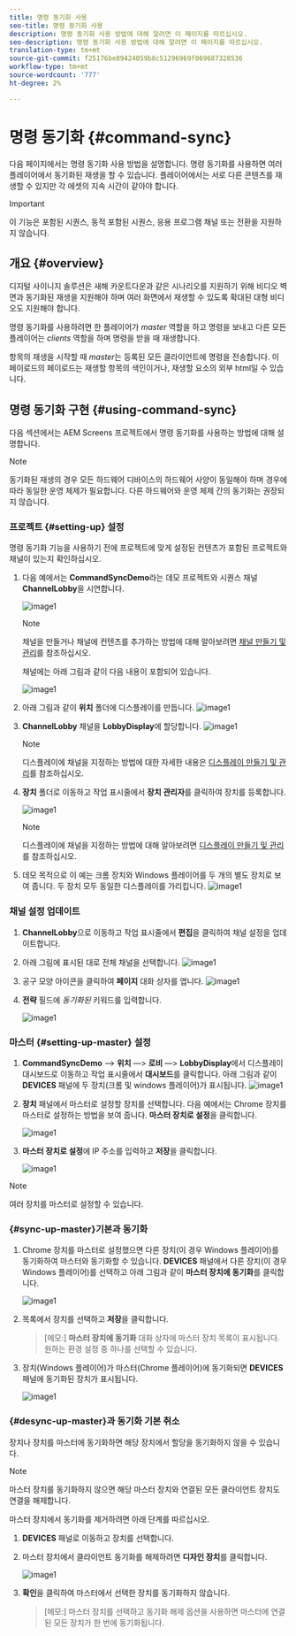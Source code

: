 ```yaml
---
title: 명령 동기화 사용
seo-title: 명령 동기화 사용
description: 명령 동기화 사용 방법에 대해 알려면 이 페이지를 따르십시오.
seo-description: 명령 동기화 사용 방법에 대해 알려면 이 페이지를 따르십시오.
translation-type: tm+mt
source-git-commit: f25176be89424059b8c51296969f069687328536
workflow-type: tm+mt
source-wordcount: '777'
ht-degree: 2%

---
```



# 명령 동기화 {#command-sync}

다음 페이지에서는 명령 동기화 사용 방법을 설명합니다. 명령 동기화를 사용하면 여러 플레이어에서 동기화된 재생을 할 수 있습니다. 플레이어에서는 서로 다른 콘텐츠를 재생할 수 있지만 각 에셋의 지속 시간이 같아야 합니다.

>[!IMPORTANT]
>
>이 기능은 포함된 시퀀스, 동적 포함된 시퀀스, 응용 프로그램 채널 또는 전환을 지원하지 않습니다.

## 개요 {#overview}

디지털 사이니지 솔루션은 새해 카운트다운과 같은 시나리오를 지원하기 위해 비디오 벽면과 동기화된 재생을 지원해야 하며 여러 화면에서 재생할 수 있도록 확대된 대형 비디오도 지원해야 합니다.

명령 동기화를 사용하려면 한 플레이어가 *master* 역할을 하고 명령을 보내고 다른 모든 플레이어는 *clients* 역할을 하며 명령을 받을 때 재생합니다.

항목의 재생을 시작할 때 *master*&#x200B;는 등록된 모든 클라이언트에 명령을 전송합니다. 이 페이로드의 페이로드는 재생할 항목의 색인이거나, 재생할 요소의 외부 html일 수 있습니다.

## 명령 동기화 구현 {#using-command-sync}

다음 섹션에서는 AEM Screens 프로젝트에서 명령 동기화를 사용하는 방법에 대해 설명합니다.

>[!NOTE]
>
>동기화된 재생의 경우 모든 하드웨어 디바이스의 하드웨어 사양이 동일해야 하며 경우에 따라 동일한 운영 체제가 필요합니다. 다른 하드웨어와 운영 체제 간의 동기화는 권장되지 않습니다.

### 프로젝트 {#setting-up} 설정

명령 동기화 기능을 사용하기 전에 프로젝트에 맞게 설정된 컨텐츠가 포함된 프로젝트와 채널이 있는지 확인하십시오.

1. 다음 예에서는 **CommandSyncDemo**&#x200B;라는 데모 프로젝트와 시퀀스 채널 **ChannelLobby**&#x200B;을 시연합니다.

   ![image1](assets/command-sync/command-sync1-1.png)

   >[!NOTE]
   >
   >채널을 만들거나 채널에 컨텐츠를 추가하는 방법에 대해 알아보려면 [채널 만들기 및 관리](/help/user-guide/managing-channels.md)를 참조하십시오.

   채널에는 아래 그림과 같이 다음 내용이 포함되어 있습니다.

   ![image1](assets/command-sync/command-sync2-1.png)

1. 아래 그림과 같이 **위치** 폴더에 디스플레이를 만듭니다.
   ![image1](assets/command-sync/command-sync3-1.png)

1. **ChannelLobby** 채널을 **LobbyDisplay**에 할당합니다.
   ![image1](assets/command-sync/command-sync4-1.png)

   >[!NOTE]
   >
   >디스플레이에 채널을 지정하는 방법에 대한 자세한 내용은 [디스플레이 만들기 및 관리](/help/user-guide/managing-displays.md)를 참조하십시오.

1. **장치** 폴더로 이동하고 작업 표시줄에서 **장치 관리자**&#x200B;를 클릭하여 장치를 등록합니다.

   ![image1](assets/command-sync5.png)

   >[!NOTE]
   >
   >디스플레이에 채널을 지정하는 방법에 대해 알아보려면 [디스플레이 만들기 및 관리](/help/user-guide/managing-displays.md)를 참조하십시오.

1. 데모 목적으로 이 예는 크롬 장치와 Windows 플레이어를 두 개의 별도 장치로 보여 줍니다. 두 장치 모두 동일한 디스플레이를 가리킵니다.
   ![image1](assets/command-sync6.png)

### 채널 설정 업데이트

1. **ChannelLobby**&#x200B;으로 이동하고 작업 표시줄에서 **편집**&#x200B;을 클릭하여 채널 설정을 업데이트합니다.

1. 아래 그림에 표시된 대로 전체 채널을 선택합니다.
   ![image1](assets/command-sync/command-sync7-1.png)

1. 공구 모양 아이콘을 클릭하여 **페이지** 대화 상자를 엽니다.
   ![image1](assets/command-sync/command-sync8-1.png)

1. **전략** 필드에 *동기화된* 키워드를 입력합니다.

   ![image1](assets/command-sync/command-sync9-1.png)


### 마스터 {#setting-up-master} 설정

1. **CommandSyncDemo** —> **위치** —> **로비** —> **LobbyDisplay**&#x200B;에서 디스플레이 대시보드로 이동하고 작업 표시줄에서 **대시보드**를 클릭합니다.
아래 그림과 같이 **DEVICES** 패널에 두 장치(크롬 및 windows 플레이어)가 표시됩니다.
   ![image1](assets/command-sync/command-sync10-1.png)

1. **장치** 패널에서 마스터로 설정할 장치를 선택합니다. 다음 예에서는 Chrome 장치를 마스터로 설정하는 방법을 보여 줍니다. **마스터 장치로 설정**&#x200B;을 클릭합니다.

   ![image1](assets/command-sync/command-sync11-1.png)

1. **마스터 장치로 설정**&#x200B;에 IP 주소를 입력하고 **저장**&#x200B;을 클릭합니다.

   ![image1](assets/command-sync/command-sync12-1.png)

>[!NOTE]
>
>여러 장치를 마스터로 설정할 수 있습니다.

### {#sync-up-master}기본과 동기화

1. Chrome 장치를 마스터로 설정했으면 다른 장치(이 경우 Windows 플레이어)를 동기화하여 마스터와 동기화할 수 있습니다.
**DEVICES** 패널에서 다른 장치(이 경우 Windows 플레이어)를 선택하고 아래 그림과 같이 **마스터 장치에 동기화**&#x200B;를 클릭합니다.

   ![image1](assets/command-sync/command-sync13-1.png)

1. 목록에서 장치를 선택하고 **저장**&#x200B;을 클릭합니다.

   >[메모:]
   > **마스터 장치에 동기화** 대화 상자에 마스터 장치 목록이 표시됩니다. 원하는 환경 설정 중 하나를 선택할 수 있습니다.

1. 장치(Windows 플레이어)가 마스터(Chrome 플레이어)에 동기화되면 **DEVICES** 패널에 동기화된 장치가 표시됩니다.

   ![image1](assets/command-sync/command-sync14-1.png)

### {#desync-up-master}과 동기화 기본 취소

장치나 장치를 마스터에 동기화하면 해당 장치에서 할당을 동기화하지 않을 수 있습니다.

>[!NOTE]
>
>마스터 장치를 동기화하지 않으면 해당 마스터 장치와 연결된 모든 클라이언트 장치도 연결을 해제합니다.

마스터 장치에서 동기화를 제거하려면 아래 단계를 따르십시오.

1. **DEVICES** 패널로 이동하고 장치를 선택합니다.

1. 마스터 장치에서 클라이언트 동기화를 해제하려면 **디자인 장치**&#x200B;를 클릭합니다.

   ![image1](assets/command-sync/command-sync15-1.png)

1. **확인**&#x200B;을 클릭하여 마스터에서 선택한 장치를 동기화하지 않습니다.

   >[메모:]
   > 마스터 장치를 선택하고 동기화 해제 옵션을 사용하면 마스터에 연결된 모든 장치가 한 번에 동기화됩니다.
